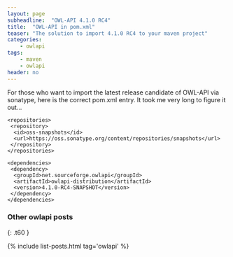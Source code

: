 ```yaml
---
layout: page
subheadline:  "OWL-API 4.1.0 RC4"
title:  "OWL-API in pom.xml"
teaser: "The solution to import 4.1.0 RC4 to your maven project"
categories:
    - owlapi
tags:
    - maven
    - owlapi
header: no
---
```


For those who want to import the latest release candidate of OWL-API via sonatype, here is the correct pom.xml entry. It took me very long to figure it out...


	<repositories>
	 <repository>
	  <id>oss-snapshots</id>
	  <url>https://oss.sonatype.org/content/repositories/snapshots</url>
	 </repository>
	</repositories>
   
	<dependencies>
	 <dependency>
	  <groupId>net.sourceforge.owlapi</groupId>
	  <artifactId>owlapi-distribution</artifactId>
	  <version>4.1.0-RC4-SNAPSHOT</version>
	 </dependency>
	</dependencies>


### Other owlapi posts
{: .t60 }

{% include list-posts.html tag='owlapi' %}
